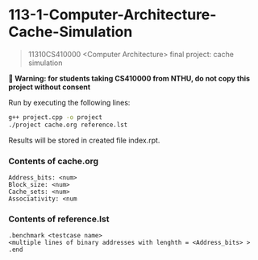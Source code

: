 # 113-1-Computer-Architecture-Cache-Simulation
> 11310CS410000 &lt;Computer Architecture> final project: cache simulation

**🚨 Warning: for students taking CS410000 from NTHU, do not copy this project without consent**

Run by executing the following lines:

```sh
g++ project.cpp -o project
./project cache.org reference.lst
```

Results will be stored in created file index.rpt.

### Contents of cache.org
```
Address_bits: <num>
Block_size: <num>
Cache_sets: <num>
Associativity: <num
```

### Contents of reference.lst
```
.benchmark <testcase name>
<multiple lines of binary addresses with lenghth = <Address_bits> >
.end
```
